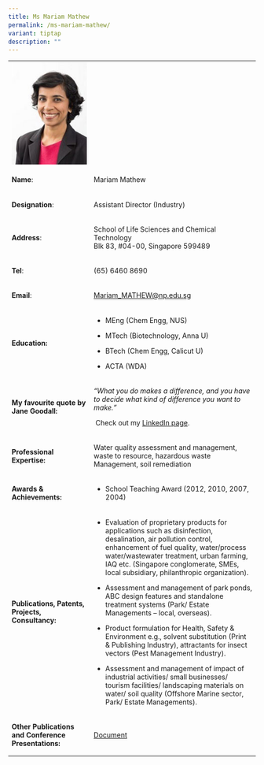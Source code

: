 ```yaml
---
title: Ms Mariam Mathew
permalink: /ms-mariam-mathew/
variant: tiptap
description: ""
---
```

<table style="minWidth: 50px">
<colgroup>
<col>
<col>
</colgroup>
<tbody>
<tr>
<td rowspan="1" colspan="1">
<div class="isomer-image-wrapper">
<img style="width: 100%" height="auto" width="100%" alt="​Mariam Mathew" src="/images/LSCT/Mariam_Mathew.jpg">
</div>
</td>
<td rowspan="1" colspan="1">
<p></p>
</td>
</tr>
<tr>
<td rowspan="1" colspan="1">
<p><strong>Name</strong>:&nbsp;&nbsp;&nbsp;&nbsp;&nbsp;&nbsp;&nbsp;&nbsp;&nbsp;&nbsp;&nbsp;&nbsp;&nbsp;&nbsp;&nbsp;&nbsp;&nbsp;&nbsp;&nbsp;&nbsp;&nbsp;&nbsp;&nbsp;&nbsp;&nbsp;</p>
</td>
<td rowspan="1" colspan="1">
<p>​Mariam Mathew</p>
</td>
</tr>
<tr>
<td rowspan="1" colspan="1">
<p>​<strong>Designation</strong>:</p>
</td>
<td rowspan="1" colspan="1">
<p>​Assistant Director (Industry)</p>
</td>
</tr>
<tr>
<td rowspan="1" colspan="1">
<p><strong>Address</strong>: ​</p>
</td>
<td rowspan="1" colspan="1">
<p>School of Life Sciences and Chemical Technology
<br>Blk 83, #04-00, Singapore 599489​</p>
</td>
</tr>
<tr>
<td rowspan="1" colspan="1">
<p><strong>Tel</strong>: &nbsp;&nbsp;&nbsp; ​</p>
</td>
<td rowspan="1" colspan="1">
<p>(65) 6460 8690</p>
</td>
</tr>
<tr>
<td rowspan="1" colspan="1">
<p><strong>Email</strong>: ​</p>
</td>
<td rowspan="1" colspan="1">
<p><a href="mailto:Mariam_MATHEW@np.edu.sg" rel="noopener noreferrer nofollow" target="_blank">Mariam_MATHEW@np.edu.sg</a>
</p>
</td>
</tr>
<tr>
<td rowspan="1" colspan="1">
<p><strong>Education:</strong>
</p>
</td>
<td rowspan="1" colspan="1">
<ul data-tight="true" class="tight">
<li>
<p>MEng (Chem Engg, NUS)</p>
</li>
<li>
<p>MTech (Biotechnology, Anna U)</p>
</li>
<li>
<p>​BTech (Chem Engg, Calicut U)</p>
</li>
<li>
<p>ACTA (WDA)</p>
</li>
</ul>
</td>
</tr>
<tr>
<td rowspan="1" colspan="1">
<p><strong>My favourite quote by Jane Goodall:</strong>
</p>
</td>
<td rowspan="1" colspan="1">
<p><em>“What you do makes a difference, and you have to decide what kind of difference you want to make.”&nbsp;</em>
</p>
<p>&nbsp;Check out my <a href="https://www.linkedin.com/in/Mariam-Mathew" rel="noopener noreferrer nofollow" target="_blank">LinkedIn page</a>.​</p>
</td>
</tr>
<tr>
<td rowspan="1" colspan="1">
<p><strong>Professional Expertise​:</strong>
</p>
</td>
<td rowspan="1" colspan="1">
<p>Water quality assessment and management, waste to resource, hazardous
waste Management, soil remediation</p>
</td>
</tr>
<tr>
<td rowspan="1" colspan="1">
<p><strong>Awards &amp; Achievements​:</strong>
</p>
</td>
<td rowspan="1" colspan="1">
<ul data-tight="true" class="tight">
<li>
<p>School Teaching Award (2012, 2010, 2007, 2004)</p>
</li>
</ul>
</td>
</tr>
<tr>
<td rowspan="1" colspan="1">
<p><strong>Publications, Patents, Projects, Consultancy:</strong>
</p>
</td>
<td rowspan="1" colspan="1">
<ul data-tight="true" class="tight">
<li>
<p>Evaluation of proprietary products for applications such as disinfection,
desalination, air pollution control, enhancement of fuel quality, water/process
water/wastewater treatment, urban farming, IAQ etc. (Singapore conglomerate,
SMEs, local subsidiary, philanthropic organization).</p>
</li>
<li>
<p>Assessment and management of park ponds, ABC design features and standalone
treatment systems (Park/ Estate Managements – local, overseas).</p>
</li>
<li>
<p>Product formulation for Health, Safety &amp; Environment e.g., solvent
substitution (Print &amp; Publishing Industry), attractants for insect
vectors (Pest Management Industry).</p>
</li>
<li>
<p>Assessment and management of impact of industrial activities/ small businesses/
tourism facilities/ landscaping materials on water/ soil quality (Offshore
Marine sector, Park/ Estate Managements).</p>
</li>
</ul>
</td>
</tr>
<tr>
<td rowspan="1" colspan="1">
<p><strong>Other Publications and Conference Presentations:</strong>
</p>
</td>
<td rowspan="1" colspan="1">
<p><a href="https://www2.np.edu.sg/files/LSCT/OtherProjects_Publications_mma.pdf" rel="noopener nofollow" target="_blank">Document</a>
</p>
</td>
</tr>
</tbody>
</table>
<p></p>
